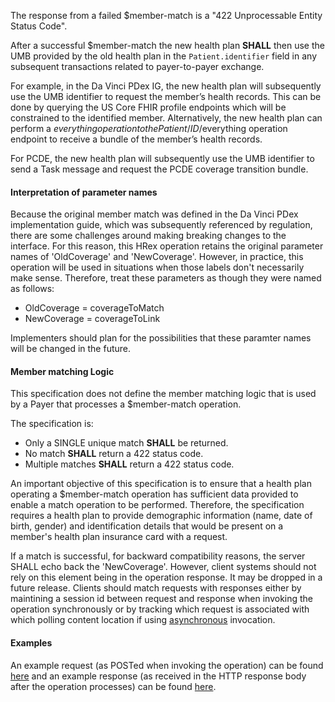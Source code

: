 
The response from a failed $member-match is a "422 Unprocessable Entity Status Code".

After a successful $member-match the new health plan **SHALL** then use the UMB provided by the old health plan in the `Patient.identifier` field in any subsequent transactions related to payer-to-payer exchange.

For example, in the Da Vinci PDex IG, the new health plan will subsequently use the UMB identifier to request the member’s health records. This can be done by querying the US Core FHIR profile endpoints which will be constrained to the identified member. Alternatively, the new health plan can perform a $everything operation to the Patient/{ID}/$everything operation endpoint to receive a bundle of the member’s health records.

For PCDE, the new health plan will subsequently use the UMB identifier to send a Task message and request the PCDE coverage transition bundle.

#### Interpretation of parameter names
Because the original member match was defined in the Da Vinci PDex implementation guide, which was subsequently referenced by regulation, there are some challenges around making breaking changes to the interface.  For this reason, this HRex operation retains the original parameter names of 'OldCoverage' and 'NewCoverage'.  However, in practice, this operation will be used in situations when those labels don't necessarily make sense.  Therefore, treat these parameters as though they were named as follows:

* OldCoverage = coverageToMatch
* NewCoverage = coverageToLink

Implementers should plan for the possibilities that these paramter names will be changed in the future.

#### Member matching Logic
This specification does not define the member matching logic that is used by a Payer that processes a $member-match operation.

The specification is:

* Only a SINGLE unique match **SHALL** be returned.
* No match **SHALL** return a 422 status code.
* Multiple matches **SHALL** return a 422 status code.

An important objective of this specification is to ensure that a health plan operating a $member-match operation has sufficient data provided to enable a match operation to be performed.  Therefore, the specification requires a health plan to provide demographic information (name, date of birth, gender) and identification details that would be present on a member's health plan insurance card with a request.

If a match is successful, for backward compatibility reasons, the server SHALL echo back the 'NewCoverage'.  However, client systems should not rely on this element being in the operation response.  It may be dropped in a future release.  Clients should match requests with responses either by maintining a session id between request and response when invoking the operation synchronously or by tracking which request is associated with which polling content location if using [asynchronous]({{site.data.fhir.path}}async.html) invocation.

#### Examples
An example request (as POSTed when invoking the operation) can be found [here](Parameters-member-match-in.html) and an example response (as received in the HTTP response body after the operation processes) can be found [here](Parameters-member-match-out.html).

